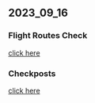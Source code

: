 ## 2023_09_16
### Flight Routes Check
[click here](https://cses.fi/problemset/task/1682)
### Checkposts
[click here](https://codeforces.com/problemset/problem/427/C)
